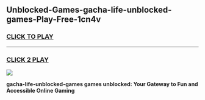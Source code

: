 
## Unblocked-Games-gacha-life-unblocked-games-Play-Free-1cn4v
<h3>
<a href="https://premium76.site?title=gacha-life-unblocked-games&ref=20A">CLICK TO PLAY</a></h3>
<hr>

<h3>
<a href="https://premium76.site?title=gacha-life-unblocked-games&ref=20A">CLICK 2 PLAY</a>
  
</h3>

<a href="https://premium76.site?title=gacha-life-unblocked-games&ref=20A"><img src="https://clearcache.store/games.png"></a>


**gacha-life-unblocked-games games unblocked: Your Gateway to Fun and Accessible Online Gaming**
